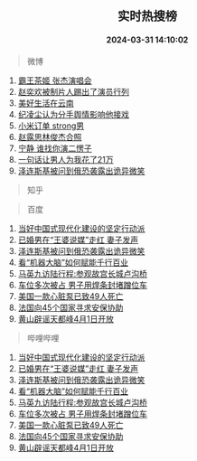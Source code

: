 <div align="center"><h2>实时热搜榜</h2><h4>2024-03-31 14:10:02</h4></div>

> 微博  

1. [霸王茶姬 张杰演唱会](https://s.weibo.com/weibo?q=%E9%9C%B8%E7%8E%8B%E8%8C%B6%E5%A7%AC%20%E5%BC%A0%E6%9D%B0%E6%BC%94%E5%94%B1%E4%BC%9A&t=31&band_rank=1&Refer=top)<br />
2. [赵奕欢被制片人踢出了演员行列](https://s.weibo.com/weibo?q=%23%E8%B5%B5%E5%A5%95%E6%AC%A2%E8%A2%AB%E5%88%B6%E7%89%87%E4%BA%BA%E8%B8%A2%E5%87%BA%E4%BA%86%E6%BC%94%E5%91%98%E8%A1%8C%E5%88%97%23&t=31&band_rank=2&Refer=top)<br />
3. [美好生活在云南](https://s.weibo.com/weibo?q=%23%E7%BE%8E%E5%A5%BD%E7%94%9F%E6%B4%BB%E5%9C%A8%E4%BA%91%E5%8D%97%23&t=31&band_rank=3&Refer=top)<br />
4. [纪凌尘认为分手舆情影响他接戏](https://s.weibo.com/weibo?q=%23%E7%BA%AA%E5%87%8C%E5%B0%98%E8%AE%A4%E4%B8%BA%E5%88%86%E6%89%8B%E8%88%86%E6%83%85%E5%BD%B1%E5%93%8D%E4%BB%96%E6%8E%A5%E6%88%8F%23&t=31&band_rank=4&Refer=top)<br />
5. [小米订单 strong男](https://s.weibo.com/weibo?q=%E5%B0%8F%E7%B1%B3%E8%AE%A2%E5%8D%95%20strong%E7%94%B7&t=31&band_rank=5&Refer=top)<br />
6. [赵露思林俊杰合照](https://s.weibo.com/weibo?q=%23%E8%B5%B5%E9%9C%B2%E6%80%9D%E6%9E%97%E4%BF%8A%E6%9D%B0%E5%90%88%E7%85%A7%23&t=31&band_rank=6&Refer=top)<br />
7. [宁静 谁找你演二愣子](https://s.weibo.com/weibo?q=%E5%AE%81%E9%9D%99%20%E8%B0%81%E6%89%BE%E4%BD%A0%E6%BC%94%E4%BA%8C%E6%84%A3%E5%AD%90&t=31&band_rank=7&Refer=top)<br />
8. [一句话让男人为我花了21万](https://s.weibo.com/weibo?q=%23%E4%B8%80%E5%8F%A5%E8%AF%9D%E8%AE%A9%E7%94%B7%E4%BA%BA%E4%B8%BA%E6%88%91%E8%8A%B1%E4%BA%8621%E4%B8%87%23&t=31&band_rank=8&Refer=top)<br />
9. [泽连斯基被问到俄恐袭露出诡异微笑](https://s.weibo.com/weibo?q=%23%E6%B3%BD%E8%BF%9E%E6%96%AF%E5%9F%BA%E8%A2%AB%E9%97%AE%E5%88%B0%E4%BF%84%E6%81%90%E8%A2%AD%E9%9C%B2%E5%87%BA%E8%AF%A1%E5%BC%82%E5%BE%AE%E7%AC%91%23&t=31&band_rank=9&Refer=top)<br />

> 知乎  


> 百度  

1. [当好中国式现代化建设的坚定行动派](https://www.baidu.com/s?wd=%E5%BD%93%E5%A5%BD%E4%B8%AD%E5%9B%BD%E5%BC%8F%E7%8E%B0%E4%BB%A3%E5%8C%96%E5%BB%BA%E8%AE%BE%E7%9A%84%E5%9D%9A%E5%AE%9A%E8%A1%8C%E5%8A%A8%E6%B4%BE&sa=fyb_news&rsv_dl=fyb_news)<br />
2. [已婚男在“王婆说媒”走红 妻子发声](https://www.baidu.com/s?wd=%E5%B7%B2%E5%A9%9A%E7%94%B7%E5%9C%A8%E2%80%9C%E7%8E%8B%E5%A9%86%E8%AF%B4%E5%AA%92%E2%80%9D%E8%B5%B0%E7%BA%A2+%E5%A6%BB%E5%AD%90%E5%8F%91%E5%A3%B0&sa=fyb_news&rsv_dl=fyb_news)<br />
3. [泽连斯基被问到俄恐袭露出诡异微笑](https://www.baidu.com/s?wd=%E6%B3%BD%E8%BF%9E%E6%96%AF%E5%9F%BA%E8%A2%AB%E9%97%AE%E5%88%B0%E4%BF%84%E6%81%90%E8%A2%AD%E9%9C%B2%E5%87%BA%E8%AF%A1%E5%BC%82%E5%BE%AE%E7%AC%91&sa=fyb_news&rsv_dl=fyb_news)<br />
4. [看“机器大脑”如何赋能千行百业](https://www.baidu.com/s?wd=%E7%9C%8B%E2%80%9C%E6%9C%BA%E5%99%A8%E5%A4%A7%E8%84%91%E2%80%9D%E5%A6%82%E4%BD%95%E8%B5%8B%E8%83%BD%E5%8D%83%E8%A1%8C%E7%99%BE%E4%B8%9A&sa=fyb_news&rsv_dl=fyb_news)<br />
5. [马英九访陆行程:参观故宫长城卢沟桥](https://www.baidu.com/s?wd=%E9%A9%AC%E8%8B%B1%E4%B9%9D%E8%AE%BF%E9%99%86%E8%A1%8C%E7%A8%8B%3A%E5%8F%82%E8%A7%82%E6%95%85%E5%AE%AB%E9%95%BF%E5%9F%8E%E5%8D%A2%E6%B2%9F%E6%A1%A5&sa=fyb_news&rsv_dl=fyb_news)<br />
6. [车位多次被占 男子用焊条封堵蹭位车](https://www.baidu.com/s?wd=%E8%BD%A6%E4%BD%8D%E5%A4%9A%E6%AC%A1%E8%A2%AB%E5%8D%A0+%E7%94%B7%E5%AD%90%E7%94%A8%E7%84%8A%E6%9D%A1%E5%B0%81%E5%A0%B5%E8%B9%AD%E4%BD%8D%E8%BD%A6&sa=fyb_news&rsv_dl=fyb_news)<br />
7. [美国一款心脏泵已致49人死亡](https://www.baidu.com/s?wd=%E7%BE%8E%E5%9B%BD%E4%B8%80%E6%AC%BE%E5%BF%83%E8%84%8F%E6%B3%B5%E5%B7%B2%E8%87%B449%E4%BA%BA%E6%AD%BB%E4%BA%A1&sa=fyb_news&rsv_dl=fyb_news)<br />
8. [法国向45个国家寻求安保协助](https://www.baidu.com/s?wd=%E6%B3%95%E5%9B%BD%E5%90%9145%E4%B8%AA%E5%9B%BD%E5%AE%B6%E5%AF%BB%E6%B1%82%E5%AE%89%E4%BF%9D%E5%8D%8F%E5%8A%A9&sa=fyb_news&rsv_dl=fyb_news)<br />
9. [黄山辟谣天都峰4月1日开放](https://www.baidu.com/s?wd=%E9%BB%84%E5%B1%B1%E8%BE%9F%E8%B0%A3%E5%A4%A9%E9%83%BD%E5%B3%B04%E6%9C%881%E6%97%A5%E5%BC%80%E6%94%BE&sa=fyb_news&rsv_dl=fyb_news)<br />

> 哔哩哔哩  

1. [当好中国式现代化建设的坚定行动派](https://www.baidu.com/s?wd=%E5%BD%93%E5%A5%BD%E4%B8%AD%E5%9B%BD%E5%BC%8F%E7%8E%B0%E4%BB%A3%E5%8C%96%E5%BB%BA%E8%AE%BE%E7%9A%84%E5%9D%9A%E5%AE%9A%E8%A1%8C%E5%8A%A8%E6%B4%BE&sa=fyb_news&rsv_dl=fyb_news)<br />
2. [已婚男在“王婆说媒”走红 妻子发声](https://www.baidu.com/s?wd=%E5%B7%B2%E5%A9%9A%E7%94%B7%E5%9C%A8%E2%80%9C%E7%8E%8B%E5%A9%86%E8%AF%B4%E5%AA%92%E2%80%9D%E8%B5%B0%E7%BA%A2+%E5%A6%BB%E5%AD%90%E5%8F%91%E5%A3%B0&sa=fyb_news&rsv_dl=fyb_news)<br />
3. [泽连斯基被问到俄恐袭露出诡异微笑](https://www.baidu.com/s?wd=%E6%B3%BD%E8%BF%9E%E6%96%AF%E5%9F%BA%E8%A2%AB%E9%97%AE%E5%88%B0%E4%BF%84%E6%81%90%E8%A2%AD%E9%9C%B2%E5%87%BA%E8%AF%A1%E5%BC%82%E5%BE%AE%E7%AC%91&sa=fyb_news&rsv_dl=fyb_news)<br />
4. [看“机器大脑”如何赋能千行百业](https://www.baidu.com/s?wd=%E7%9C%8B%E2%80%9C%E6%9C%BA%E5%99%A8%E5%A4%A7%E8%84%91%E2%80%9D%E5%A6%82%E4%BD%95%E8%B5%8B%E8%83%BD%E5%8D%83%E8%A1%8C%E7%99%BE%E4%B8%9A&sa=fyb_news&rsv_dl=fyb_news)<br />
5. [马英九访陆行程:参观故宫长城卢沟桥](https://www.baidu.com/s?wd=%E9%A9%AC%E8%8B%B1%E4%B9%9D%E8%AE%BF%E9%99%86%E8%A1%8C%E7%A8%8B%3A%E5%8F%82%E8%A7%82%E6%95%85%E5%AE%AB%E9%95%BF%E5%9F%8E%E5%8D%A2%E6%B2%9F%E6%A1%A5&sa=fyb_news&rsv_dl=fyb_news)<br />
6. [车位多次被占 男子用焊条封堵蹭位车](https://www.baidu.com/s?wd=%E8%BD%A6%E4%BD%8D%E5%A4%9A%E6%AC%A1%E8%A2%AB%E5%8D%A0+%E7%94%B7%E5%AD%90%E7%94%A8%E7%84%8A%E6%9D%A1%E5%B0%81%E5%A0%B5%E8%B9%AD%E4%BD%8D%E8%BD%A6&sa=fyb_news&rsv_dl=fyb_news)<br />
7. [美国一款心脏泵已致49人死亡](https://www.baidu.com/s?wd=%E7%BE%8E%E5%9B%BD%E4%B8%80%E6%AC%BE%E5%BF%83%E8%84%8F%E6%B3%B5%E5%B7%B2%E8%87%B449%E4%BA%BA%E6%AD%BB%E4%BA%A1&sa=fyb_news&rsv_dl=fyb_news)<br />
8. [法国向45个国家寻求安保协助](https://www.baidu.com/s?wd=%E6%B3%95%E5%9B%BD%E5%90%9145%E4%B8%AA%E5%9B%BD%E5%AE%B6%E5%AF%BB%E6%B1%82%E5%AE%89%E4%BF%9D%E5%8D%8F%E5%8A%A9&sa=fyb_news&rsv_dl=fyb_news)<br />
9. [黄山辟谣天都峰4月1日开放](https://www.baidu.com/s?wd=%E9%BB%84%E5%B1%B1%E8%BE%9F%E8%B0%A3%E5%A4%A9%E9%83%BD%E5%B3%B04%E6%9C%881%E6%97%A5%E5%BC%80%E6%94%BE&sa=fyb_news&rsv_dl=fyb_news)<br />
